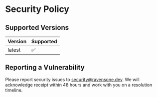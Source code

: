 # Security Policy

## Supported Versions

| Version | Supported |
| ------- | --------- |
| latest  | ✅        |

## Reporting a Vulnerability

Please report security issues to security@ravensone.dev. We will acknowledge
receipt within 48 hours and work with you on a resolution timeline.
